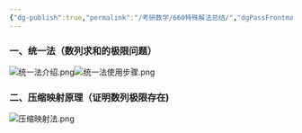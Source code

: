```yaml
---
{"dg-publish":true,"permalink":"/考研数学/660特殊解法总结/","dgPassFrontmatter":true,"noteIcon":"","created":"2024-06-24T09:18:43.127+08:00","updated":"2024-06-24T09:18:43.127+08:00"}
---
```


### 一、统一法（数列求和的极限问题）
![统一法介绍.png](/img/user/assets/%E7%BB%9F%E4%B8%80%E6%B3%95%E4%BB%8B%E7%BB%8D.png)![统一法使用步骤.png](/img/user/assets/%E7%BB%9F%E4%B8%80%E6%B3%95%E4%BD%BF%E7%94%A8%E6%AD%A5%E9%AA%A4.png)
### 二、压缩映射原理（证明数列极限存在)
![压缩映射法.png](/img/user/assets/%E5%8E%8B%E7%BC%A9%E6%98%A0%E5%B0%84%E6%B3%95.png)